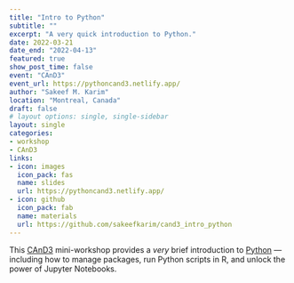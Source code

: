 ```yaml
---
title: "Intro to Python"
subtitle: ""
excerpt: "A very quick introduction to Python."
date: 2022-03-21
date_end: "2022-04-13"
featured: true
show_post_time: false
event: "CAnD3"
event_url: https://pythoncand3.netlify.app/
author: "Sakeef M. Karim"
location: "Montreal, Canada"
draft: false
# layout options: single, single-sidebar
layout: single
categories:
- workshop
- CAnD3
links:
- icon: images
  icon_pack: fas
  name: slides
  url: https://pythoncand3.netlify.app/
- icon: github
  icon_pack: fab
  name: materials
  url: https://github.com/sakeefkarim/cand3_intro_python
---
```


This [CAnD3](https://www.mcgill.ca/cand3/) mini-workshop provides a _very_ brief introduction to [Python](https://www.python.org/) — including how to manage packages, run Python scripts in R, and unlock the power of Jupyter Notebooks.